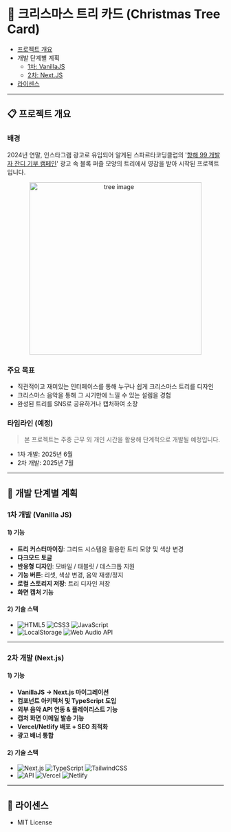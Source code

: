 # 🎄 크리스마스 트리 카드 (Christmas Tree Card)

- [프로젝트 개요](#-프로젝트-개요)
- 개발 단계별 계획
  - [1차: VanillaJS](#1차-개발-vanilla-js)
  - [2차: Next.JS](#2차-개발-nextjs)
- [라이센스](#-라이센스)

---

## 📋 프로젝트 개요

### 배경

2024년 연말, 인스타그램 광고로 유입되어 알게된 스파르타코딩클럽의 '[항해 99 개발자 잔디 기부 캠페인](https://hanghae99.spartacodingclub.kr/campaign/[id])' 광고 속 블록 퍼즐 모양의 트리에서 영감을 받아 시작된 프로젝트입니다.

<div style="text-align: center;">
    <img src="https://github.com/user-attachments/assets/9a9572e8-d355-427e-a5f6-7044b340860a" alt="tree image" width="400">
</div>

### 주요 목표

- 직관적이고 재미있는 인터페이스를 통해 누구나 쉽게 크리스마스 트리를 디자인
- 크리스마스 음악을 통해 그 시기만에 느낄 수 있는 설렘을 경험
- 완성된 트리를 SNS로 공유하거나 캡처하여 소장

### 타임라인 (예정)

> 본 프로젝트는 주중 근무 외 개인 시간을 활용해 단계적으로 개발될 예정입니다.

- 1차 개발: 2025년 6월
- 2차 개발: 2025년 7월

---

## 🚀 개발 단계별 계획

### 1차 개발 (Vanilla JS)

#### 1) 기능

- **트리 커스터마이징**: 그리드 시스템을 활용한 트리 모양 및 색상 변경
- **다크모드 토글**
- **반응형 디자인**: 모바일 / 태블릿 / 데스크톱 지원
- **기능 버튼**: 리셋, 색상 변경, 음악 재생/정지
- **로컬 스토리지 저장**: 트리 디자인 저장
- **화면 캡처 기능**

#### 2) 기술 스택

- ![HTML5](https://img.shields.io/badge/HTML5-E34F26?style=flat-square&logo=html5&logoColor=white)
  ![CSS3](https://img.shields.io/badge/CSS3-1572B6?style=flat-square&logo=css3&logoColor=white)
  ![JavaScript](https://img.shields.io/badge/JavaScript-F7DF1E?style=flat-square&logo=javascript&logoColor=black)
- ![LocalStorage](https://img.shields.io/badge/LocalStorage-323330?style=flat-square&logo=windowsterminal&logoColor=white)
  ![Web Audio API](https://img.shields.io/badge/Web%20Audio%20API-FF6F61?style=flat-square&logo=music&logoColor=white)

---

### 2차 개발 (Next.js)

#### 1) 기능

- **VanillaJS → Next.js 마이그레이션**
- **컴포넌트 아키텍처 및 TypeScript 도입**
- **외부 음악 API 연동 & 플레이리스트 기능**
- **캡처 화면 이메일 발송 기능**
- **Vercel/Netlify 배포 + SEO 최적화**
- **광고 배너 통합**

#### 2) 기술 스택

- ![Next.js](https://img.shields.io/badge/Next.js-000000?style=flat-square&logo=nextdotjs&logoColor=white)
  ![TypeScript](https://img.shields.io/badge/TypeScript-3178C6?style=flat-square&logo=typescript&logoColor=white)
  ![TailwindCSS](https://img.shields.io/badge/TailwindCSS-38B2AC?style=flat-square&logo=tailwind-css&logoColor=white)
- ![API](https://img.shields.io/badge/API-FFB400?style=flat-square&logo=plug&logoColor=white)
  ![Vercel](https://img.shields.io/badge/Vercel-000000?style=flat-square&logo=vercel&logoColor=white)
  ![Netlify](https://img.shields.io/badge/Netlify-00C7B7?style=flat-square&logo=netlify&logoColor=white)

---

## 📜 라이센스

- MIT License
